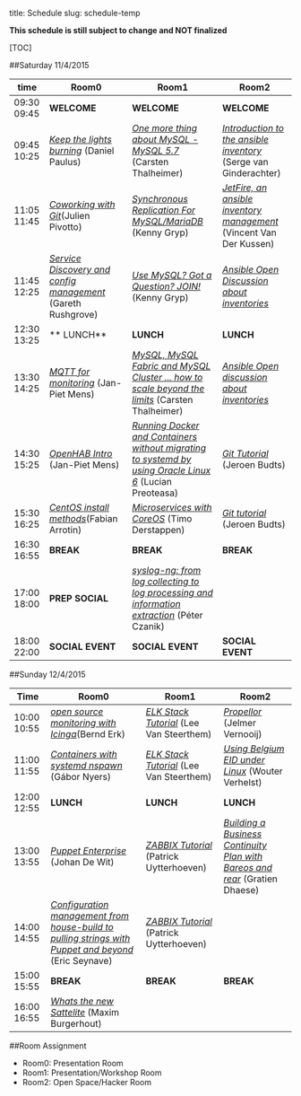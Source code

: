 title: Schedule
slug: schedule-temp

**This schedule is still subject to change and NOT finalized**

[TOC]


##Saturday 11/4/2015

| time          | Room0                                                                                                 | Room1                                                                                                                         | Room2                                                                                                               |
|---------------|-------------------------------------------------------------------------------------------------------|-------------------------------------------------------------------------------------------------------------------------------|---------------------------------------------------------------------------------------------------------------------|
|09:30 09:45    | **WELCOME**                                                                                           | **WELCOME**                                                                                                                   | **WELCOME**                                                                                                         |
|09:45 10:25    | [_Keep the lights burning_](keep_lights_burning.html) (Daniel Paulus)                                 | [_One more thing about MySQL - MySQL 5.7_](mysql57.html) (Carsten Thalheimer)                                                 | [_Introduction to the ansible inventory_](ansible_inv_intro.html) (Serge van Ginderachter)                          |
|11:05 11:45    | [_Coworking with Git_](git_coworking.html)(Julien Pivotto)                                            | [_Synchronous Replication For MySQL/MariaDB_](mysql_synchronous_replication.html) (Kenny Gryp)                                | [_JetFire, an ansible inventory management_](jetfire.html) (Vincent Van Der Kussen)                                             |
|11:45 12:25    | [_Service Discovery and config management_](service_discovery_cfgmgmt.html) (Gareth Rushgrove)        | [_Use MySQL? Got a Question? JOIN!_](mysql.html) (Kenny Gryp)                                                                 | [_Ansible Open Discussion about inventories_]()                                                                     |
|12:30 13:25    | ** LUNCH**                                                                                            | **LUNCH**                                                                                                                     | **LUNCH**                                                                                                           |
|13:30 14:25    | [_MQTT for monitoring_](mqtt_monitoring.html) (Jan-Piet Mens)                                         | [_MySQL, MySQL Fabric and MySQL Cluster ... how to scale beyond the limits_](mysqlfabric.html) (Carsten Thalheimer)           | [_Ansible Open discussion about inventories_]()|
|14:30 15:25    | [_OpenHAB Intro_](openhab_intro.html) (Jan-Piet Mens)                                                 | [_Running Docker and Containers without migrating to systemd by using Oracle Linux 6_](docker_oracle.html) (Lucian Preoteasa) | [_Git Tutorial_](git_tut.html) (Jeroen Budts)                                                                       |
|15:30 16:25    | [_CentOS install methods_](centos_install_methods.html)(Fabian Arrotin)                               | [_Microservices with CoreOS_]() (Timo Derstappen)                                                                             | [_Git tutorial_](git_tut.html) (Jeroen Budts)                                                                       |
|16:30 16:55    | **BREAK**                                                                                             | **BREAK**                                                                                                                     | **BREAK**                                                                                                           |
|17:00 18:00    | **PREP SOCIAL**                                                                                       | [_syslog-ng: from log collecting to log processing and information extraction_](syslog_ng.html) (Péter Czanik)                |                                                                                                                     |
|18:00 22:00    | **SOCIAL EVENT**                                                                                      |  **SOCIAL EVENT**                                                                                                             | **SOCIAL EVENT**                                                                                                    |


##Sunday 12/4/2015

| Time          | Room0                                                                                                                       | Room1                                                          | Room2                                                                           |
|---------------|-----------------------------------------------------------------------------------------------------------------------------|----------------------------------------------------------------|---------------------------------------------------------------------------------|
|10:00 10:55    | [_open source monitoring with Icinga_](icinga_monitoring.html)(Bernd Erk)                                                   | [_ELK Stack Tutorial_](elk_tut.html) (Lee Van Steerthem)       | [_Propellor_](propellor.html) (Jelmer Vernooij)                                 |
|11:00 11:55    | [_Containers with systemd nspawn_](containers_nspawn.html) (Gábor Nyers)                                                    | [_ELK Stack Tutorial_](elk_tut.html) (Lee Van Steerthem)       | [_Using Belgium EID under Linux_](beid_linux.html) (Wouter Verhelst)            |
|12:00 12:55    | **LUNCH**                                                                                                                   | **LUNCH**                                                      | **LUNCH**                                                                       |
|13:00 13:55    | [_Puppet Enterprise_](puppet_ent.html) (Johan De Wit)                                                                       | [_ZABBIX Tutorial_](zabbix_tut.html) (Patrick Uytterhoeven)    | [_Building a Business Continuity Plan with Bareos and rear_]() (Gratien Dhaese) |
|14:00 14:55    | [_Configuration management from house-build to pulling strings with Puppet and beyond_](puppet_colruyt.html) (Eric Seynave) | [_ZABBIX Tutorial_](zabbix_tut.html) (Patrick Uytterhoeven)    |                                                                                 |
|15:00 15:55    | **BREAK**                                                                                                                   | **BREAK**                                                      | **BREAK**                                                                       |
|16:00 16:55    | [_Whats the new Sattelite_]() (Maxim Burgerhout)                                                                            |                                                                |                                                                                 |


##Room Assignment

- Room0: Presentation Room
- Room1: Presentation/Workshop Room
- Room2: Open Space/Hacker Room
